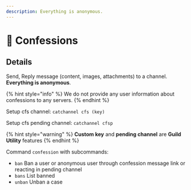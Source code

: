 ```yaml
---
description: Everything is anonymous.
---
```


# 💬 Confessions

## Details

Send, Reply message (content, images, attachments) to a channel. **Everything is anonymous**.

{% hint style="info" %}
We do not provide any user information about confessions to any servers.
{% endhint %}

Setup cfs channel: `catchannel cfs (key)`

Setup cfs pending channel: `catchannel cfsp`

{% hint style="warning" %}
**Custom key** and **pending channel** are **Guild Utility** features
{% endhint %}

Command `confession` with subcommands:

* `ban` Ban a user or anonymous user through confession message link or reacting in pending channel
* `bans` List banned
* `unban` Unban a case
